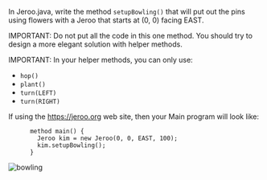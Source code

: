 In Jeroo.java, write the method ```setupBowling()``` that will put out the pins using flowers with a Jeroo that starts at (0, 0) facing EAST.   

IMPORTANT: Do not put all the code in this one method. You should try to design a more elegant solution with helper methods.  

IMPORTANT:  In your helper methods, you can only use:          
* ```hop()```
* ```plant()```
* ```turn(LEFT)```
* ```turn(RIGHT)```

If using the https://jeroo.org web site, then your Main program will look like:  
```
      method main() {  
        Jeroo kim = new Jeroo(0, 0, EAST, 100);  
        kim.setupBowling();  
      }
```
![bowling](https://user-images.githubusercontent.com/28961298/89069433-bbc37680-d338-11ea-9578-9040744c2dfd.png)
